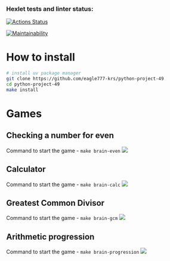 ### Hexlet tests and linter status:
[![Actions Status](https://github.com/eagle777-krs/python-project-49/actions/workflows/hexlet-check.yml/badge.svg)](https://github.com/eagle777-krs/python-project-49/actions)

[![Maintainability](https://api.codeclimate.com/v1/badges/522aebdeeee79bb26479/maintainability)](https://codeclimate.com/github/eagle777-krs/python-project-/maintainability)

# How to install

```bash
# install uv package manager
git clone https://github.com/eagle777-krs/python-project-49
cd python-project-49
make install
```

# Games

## Checking a number for even
Command to start the game - `make brain-even`
<a href="https://asciinema.org/a/697925" target="_blank"><img src="https://asciinema.org/a/697925.svg" /></a>

## Calculator
Command to start the game - `make brain-calc`
<a href="https://asciinema.org/a/698177" target="_blank"><img src="https://asciinema.org/a/698177.svg" /></a>

## Greatest Common Divisor
Command to start the game - `make brain-gcm`
<a href="https://asciinema.org/a/698220" target="_blank"><img src="https://asciinema.org/a/698220.svg" /></a>

## Arithmetic progression
Command to start the game - `make brain-progression`
<a href="https://asciinema.org/a/698774" target="_blank"><img src="https://asciinema.org/a/698774.svg" /></a>
